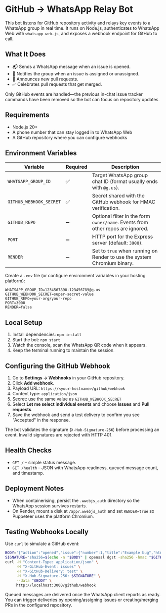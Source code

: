 # GitHub → WhatsApp Relay Bot

This bot listens for GitHub repository activity and relays key events to a WhatsApp group in real time. It runs on Node.js, authenticates to WhatsApp Web with `whatsapp-web.js`, and exposes a webhook endpoint for GitHub to call.

## What It Does

- 📬 Sends a WhatsApp message when an issue is opened.
- 👥 Notifies the group when an issue is assigned or unassigned.
- 🚀 Announces new pull requests.
- ✅ Celebrates pull requests that get merged.

Only GitHub events are handled—the previous in-chat issue tracker commands have been removed so the bot can focus on repository updates.

## Requirements

- Node.js 20+
- A phone number that can stay logged in to WhatsApp Web
- A GitHub repository where you can configure webhooks

## Environment Variables

| Variable | Required | Description |
| --- | --- | --- |
| `WHATSAPP_GROUP_ID` | ✅ | Target WhatsApp group chat ID (format usually ends with `@g.us`). |
| `GITHUB_WEBHOOK_SECRET` | ✅ | Secret shared with the GitHub webhook for HMAC verification. |
| `GITHUB_REPO` | ➖ | Optional filter in the form `owner/name`. Events from other repos are ignored. |
| `PORT` | ➖ | HTTP port for the Express server (default: `3000`). |
| `RENDER` | ➖ | Set to `true` when running on Render to use the system Chromium binary. |

Create a `.env` file (or configure environment variables in your hosting platform):

```env
WHATSAPP_GROUP_ID=1234567890-123456789@g.us
GITHUB_WEBHOOK_SECRET=super-secret-value
GITHUB_REPO=your-org/your-repo
PORT=3000
RENDER=false
```

## Local Setup

1. Install dependencies: `npm install`
2. Start the bot: `npm start`
3. Watch the console, scan the WhatsApp QR code when it appears.
4. Keep the terminal running to maintain the session.

## Configuring the GitHub Webhook

1. Go to **Settings → Webhooks** in your GitHub repository.
2. Click **Add webhook**.
3. Payload URL: `https://<your-hostname>/github/webhook`
4. Content type: `application/json`
5. Secret: use the same value as `GITHUB_WEBHOOK_SECRET`
6. Select **Let me select individual events** and choose **Issues** and **Pull requests**.
7. Save the webhook and send a test delivery to confirm you see "Accepted" in the response.

The bot validates the signature (`X-Hub-Signature-256`) before processing an event. Invalid signatures are rejected with HTTP 401.

## Health Checks

- `GET /` – simple status message.
- `GET /health` – JSON with WhatsApp readiness, queued message count, and timestamp.

## Deployment Notes

- When containerising, persist the `.wwebjs_auth` directory so the WhatsApp session survives restarts.
- On Render, mount a disk at `/app/.wwebjs_auth` and set `RENDER=true` so Puppeteer uses the platform Chromium.

## Testing Webhooks Locally

Use `curl` to simulate a GitHub event:

```bash
BODY='{"action":"opened","issue":{"number":1,"title":"Example bug","html_url":"https://github.com/your-org/your-repo/issues/1"},"repository":{"full_name":"your-org/your-repo"},"sender":{"login":"octocat"}}'
SIGNATURE="sha256=$(echo -n "$BODY" | openssl dgst -sha256 -hmac "$GITHUB_WEBHOOK_SECRET" | cut -d' ' -f2)"
curl -H "Content-Type: application/json" \
     -H "X-GitHub-Event: issues" \
     -H "X-GitHub-Delivery: test" \
     -H "X-Hub-Signature-256: $SIGNATURE" \
     --data "$BODY" \
     http://localhost:3000/github/webhook
```

Queued messages are delivered once the WhatsApp client reports as ready. You can trigger deliveries by opening/assigning issues or creating/merging PRs in the configured repository.
